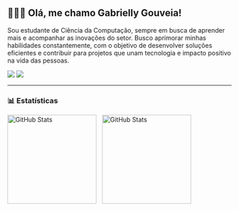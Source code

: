 ## 👩🏻‍💻 Olá, me chamo Gabrielly Gouveia!

Sou estudante de Ciência da Computação, sempre em busca de aprender mais e acompanhar as inovações do setor. Busco aprimorar minhas habilidades constantemente, com o objetivo de desenvolver soluções eficientes e contribuir para projetos que unam tecnologia e impacto positivo na vida das pessoas.

<div>

  <a href="https://www.linkedin.com/in/gabriellygouveia/" target="_blank"><img src="https://img.shields.io/badge/-LinkedIn-%230077B5?style=for-the-badge&logo=linkedin&logoColor=white" target="_blank"></a>
  <a href = "mailto:gabriellygouveiaa@gmail.com"><img src="https://img.shields.io/badge/-Gmail-%23333?style=for-the-badge&logo=gmail&logoColor=white" target="_blank"></a>

<div>

---

### 📊 Estatísticas

<p>
  <img 
    align="left" 
    alt="GitHub Stats" 
    height="200" 
    style="padding-right: 10px;" 
    src="https://github-readme-stats.vercel.app/api?username=GabriellyGouveia&show_icons=true&theme=tokyonight&include_all_commits=true&locale=pt-br" 
  />

<img 
      align="left" 
      alt="GitHub Stats" 
      height="200" 
      src="https://github-readme-stats.vercel.app/api/top-langs/?username=GabriellyGouveia&theme=tokyonight&layout=compact&custom_title=Tecnologias&langs_count=9" 
  />

</p>

